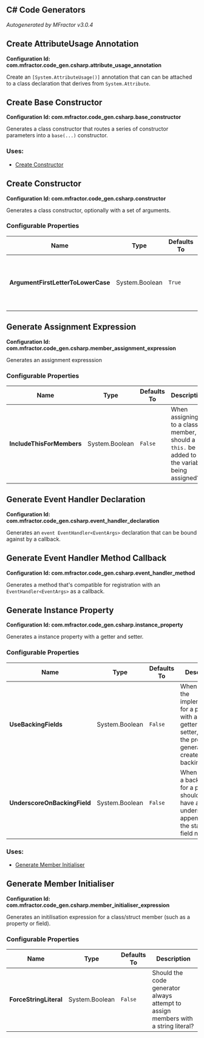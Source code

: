 ## C# Code Generators
*Autogenerated by MFractor v3.0.4*
## Create AttributeUsage Annotation

**Configuration Id: com.mfractor.code_gen.csharp.attribute_usage_annotation**

Create an `[System.AttributeUsage()]` annotation that can can be attached to a class declaration that derives from `System.Attribute`.

## Create Base Constructor

**Configuration Id: com.mfractor.code_gen.csharp.base_constructor**

Generates a class constructor that routes a series of constructor parameters into a `base(...)` constructor.

### Uses:

 * [Create Constructor](/code-generation/csharp.md#create-constructor)


## Create Constructor

**Configuration Id: com.mfractor.code_gen.csharp.constructor**

Generates a class constructor, optionally with a set of arguments.

### Configurable Properties

| Name | Type | Defaults To | Description |
|------|------|-------------|-------------|
| **ArgumentFirstLetterToLowerCase** | System.Boolean | `True` | Should all constructor arguments have their first letter forced to lower case? |

## Generate Assignment Expression

**Configuration Id: com.mfractor.code_gen.csharp.member_assignment_expression**

Generates an assignment expresssion

### Configurable Properties

| Name | Type | Defaults To | Description |
|------|------|-------------|-------------|
| **IncludeThisForMembers** | System.Boolean | `False` | When assigning to a class member, should a `this.` be added to the variable being assigned? |

## Generate Event Handler Declaration

**Configuration Id: com.mfractor.code_gen.csharp.event_handler_declaration**

Generates an `event EventHandler<EventArgs>` declaration that can be bound against by a callback.

## Generate Event Handler Method Callback

**Configuration Id: com.mfractor.code_gen.csharp.event_handler_method**

Generates a method that's compatible for registration with an `EventHandler<EventArgs>` as a callback.

## Generate Instance Property

**Configuration Id: com.mfractor.code_gen.csharp.instance_property**

Generates a instance property with a getter and setter.

### Configurable Properties

| Name | Type | Defaults To | Description |
|------|------|-------------|-------------|
| **UseBackingFields** | System.Boolean | `False` | When creating the implementation for a property with a public getter and setter, should the property generator create a backing field? |
| **UnderscoreOnBackingField** | System.Boolean | `False` | When creating a backing field for a property, should the field have an underscore appended to the start of the field name? |

### Uses:

 * [Generate Member Initialiser](/code-generation/csharp.md#generate-member-initialiser)


## Generate Member Initialiser

**Configuration Id: com.mfractor.code_gen.csharp.member_initialiser_expression**

Generates an initilisation expression for a class/struct member (such as a property or field).

### Configurable Properties

| Name | Type | Defaults To | Description |
|------|------|-------------|-------------|
| **ForceStringLiteral** | System.Boolean | `False` | Should the code generator always attempt to assign members with a string literal? |

